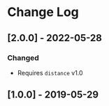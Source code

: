 # Change Log


## [2.0.0] - 2022-05-28

### Changed

- Requires `distance` v1.0


## [1.0.0] - 2019-05-29

